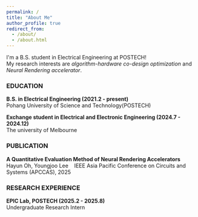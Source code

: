 ```yaml
---
permalink: /
title: "About Me"
author_profile: true
redirect_from: 
  - /about/
  - /about.html
---
```


<span style="font-size: 14px;">I'm a B.S. student in Electrical Engineering at POSTECH!  
My research interests are *algorithm-hardware co-design optimization* and *Neural Rendering accelerator*.</span>

### EDUCATION

<span style="font-size: 14px;">**B.S. in Electrical Engineering (2021.2 - present)**  
Pohang University of Science and Technology(POSTECH)</span>  

<span style="font-size: 14px;">**Exchange student in Electrical and Electronic Engineering (2024.7 - 2024.12)**  
The university of Melbourne</span>  

### PUBLICATION

<span style="font-size: 14px;">**A Quantitative Evaluation Method of Neural Rendering Accelerators**  
Hayun Oh, Youngjoo Lee    
IEEE Asia Pacific Conference on Circuits and Systems (APCCAS), 2025</span>  

### RESEARCH EXPERIENCE

<span style="font-size: 14px;">**EPIC Lab, POSTECH (2025.2 - 2025.8)**  
Undergraduate Research Intern</span>


